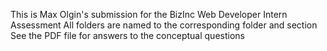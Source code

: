 This is Max Olgin's submission for the BizInc Web Developer Intern Assessment
All folders are named to the corresponding folder and section
See the PDF file for answers to the conceptual questions
